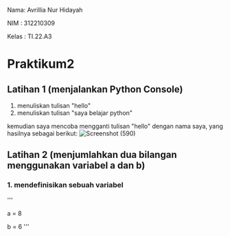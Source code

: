 Nama: Avrillia Nur Hidayah

NIM : 312210309

Kelas : TI.22.A3

# Praktikum2

## Latihan 1 (menjalankan Python Console)

1. menuliskan tulisan "hello"
2. menuliskan tulisan "saya belajar python"

kemudian saya mencoba mengganti tulisan "hello" dengan nama saya, yang hasilnya sebagai berikut:
![Screenshot (590)](https://user-images.githubusercontent.com/115686359/196962546-11935541-a667-408b-8dcc-a05e699d2796.png)

## Latihan 2 (menjumlahkan dua bilangan menggunakan variabel a dan b)
### 1. mendefinisikan sebuah variabel

'''

a = 8

b = 6
'''
